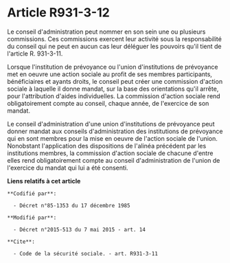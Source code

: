 # Article R931-3-12

Le conseil d'administration peut nommer en son sein une ou plusieurs commissions. Ces commissions exercent leur activité sous
la responsabilité du conseil qui ne peut en aucun cas leur déléguer les pouvoirs qu'il tient de l'article R. 931-3-11.

Lorsque l'institution de prévoyance ou l'union d'institutions de prévoyance met en oeuvre une action sociale au profit de ses
membres participants, bénéficiaires et ayants droits, le conseil peut créer une commission d'action sociale à laquelle il
donne mandat, sur la base des orientations qu'il arrête, pour l'attribution d'aides individuelles. La commission d'action
sociale rend obligatoirement compte au conseil, chaque année, de l'exercice de son mandat.

Le conseil d'administration d'une union d'institutions de prévoyance peut donner mandat aux conseils d'administration des
institutions de prévoyance qui en sont membres pour la mise en oeuvre de l'action sociale de l'union. Nonobstant
l'application des dispositions de l'alinéa précédent par les institutions membres, la commission d'action sociale de chacune
d'entre elles rend obligatoirement compte au conseil d'administration de l'union de l'exercice du mandat qui lui a été
consenti.

**Liens relatifs à cet article**

	**Codifié par**:

	  - Décret n°85-1353 du 17 décembre 1985

	**Modifié par**:

	  - Décret n°2015-513 du 7 mai 2015 - art. 14

	**Cite**:

	  - Code de la sécurité sociale. - art. R931-3-11

